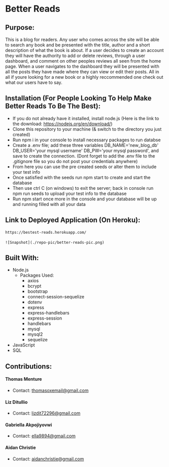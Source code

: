 # Better Reads

## Purpose:
This is a blog for readers. Any user who comes across the site will be able to search any book and be presented with the title, author and a short description of what the book is about. If a user decides to create an account they will have the authority to add or delete reviews, through a user dashboard, and comment on other peoples reviews all seen from the home page. When a user navigates to the dashboard they will be presented with all the posts they have made where they can view or edit their posts. All in all if youre looking for a new book or a highly reccommended one check out what our users have to say. 

## Installation (For People Looking To Help Make Better Reads To Be The Best):
* If you do not already have it installed, install node.js (Here is the link to the download: https://nodejs.org/en/download/)
* Clone this repository to your machine (& switch to the directory you just created)
* Run npm i in your console to install necessary packages to run databse
* Create a .env file; add these three variables DB_NAME='new_blog_db' DB_USER='your mysql username' DB_PW='your mysql password', 
    and save to create the connection. (Dont forget to add the .env file to the .gitignore file so you do not post your credentials anywhere)
* From here you can use the pre created seeds or alter them to include your test info
* Once satisfied with the seeds run npm start to create and start the database
* Then use ctrl C (on windows) to exit the server; back in console run npm run seeds to upload your test info to the database
* Run npm start once more in the console and your database will be up and running filled with all your data

## Link to Deployed Application (On Heroku):
    https://bestest-reads.herokuapp.com/

    ![Snapshot](./repo-pic/better-reads-pic.png)

## Built With: 
* Node.js
    - Packages Used:
        - axios
        - bcrypt
        - bootstrap
        - connect-session-sequelize
        - dotenv
        - express
        - express-handlebars
        - express-session
        - handlebars
        - mysql
        - mysql2
        - sequelize
* JavaScript
* SQL

## Contributions:
#### Thomas Menture
- Contact: thomasoxemail@gmail.com

#### Liz Ditullio
- Contact: lizdit72296@gmail.com

#### Gabriella Akpojiyovwi
- Contact: ella9894@gmail.com

#### Aidan Christie
- Contact: aidanchristie@gmail.com